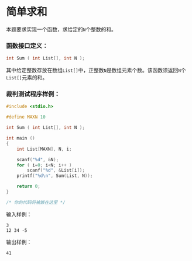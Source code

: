# 简单求和
本题要求实现一个函数，求给定的`N`个整数的和。

### 函数接口定义：
```c
int Sum ( int List[], int N );
```
其中给定整数存放在数组`List[]`中，正整数`N`是数组元素个数。该函数须返回`N`个`List[]`元素的和。

### 裁判测试程序样例：
```c
#include <stdio.h>

#define MAXN 10

int Sum ( int List[], int N );

int main ()
{
    int List[MAXN], N, i;

    scanf("%d", &N);
    for ( i=0; i<N; i++ )
        scanf("%d", &List[i]);
    printf("%d\n", Sum(List, N));

    return 0;
}

/* 你的代码将被嵌在这里 */
```
输入样例：
```
3
12 34 -5
```
输出样例：
```
41
```